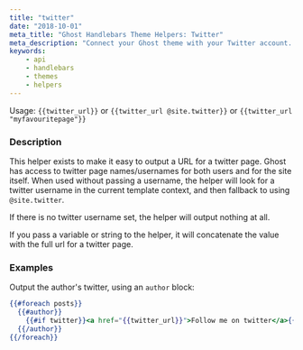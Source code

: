 ```yaml
---
title: "twitter"
date: "2018-10-01"
meta_title: "Ghost Handlebars Theme Helpers: Twitter"
meta_description: "Connect your Ghost theme with your Twitter account. Read more about building custom Ghost themes! 👻"
keywords:
    - api
    - handlebars
    - themes
    - helpers
---
```


Usage: `{{twitter_url}}` or `{{twitter_url @site.twitter}}` or `{{twitter_url "myfavouritepage"}}`

### Description

This helper exists to make it easy to output a URL for a twitter page. Ghost has access to twitter page names/usernames for both users and for the site itself. When used without passing a username, the helper will look for a twitter username in the current template context, and then fallback to using `@site.twitter`.

If there is no twitter username set, the helper will output nothing at all.

If you pass a variable or string to the helper, it will concatenate the value with the full url for a twitter page.


### Examples

Output the author's twitter, using an `author` block:

```handlebars
{{#foreach posts}}
  {{#author}}
    {{#if twitter}}<a href="{{twitter_url}}">Follow me on twitter</a>{{/if}}
  {{/author}}
{{/foreach}}

```

